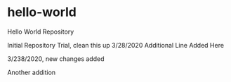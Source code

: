 # hello-world
Hello World Repository

Initial Repository Trial, clean this up 3/28/2020
Additional Line Added Here

3/238/2020, new changes added

Another addition
